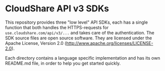 CloudShare API v3 SDKs
======================

This repository provides three "low level" API SDKs, each has a single function that both handles the HTTPS-requests for `use.cloudshare.com/api/v3/...` and takes care of the authentication. 
The SDK source files are open source software. They are licensed under the Apache License, Version 2.0 (http://www.apache.org/licenses/LICENSE-2.0).

Each directory contains a language specific implementation and has its own README.md file, in order to help you get started quickly.
